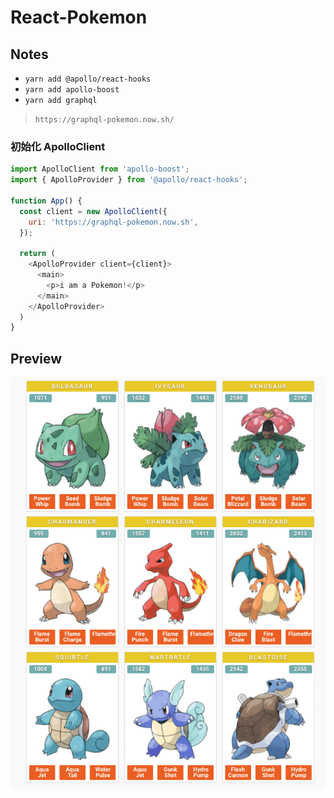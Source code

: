 # React-Pokemon

## Notes

- `yarn add @apollo/react-hooks`
- `yarn add apollo-boost`
- `yarn add graphql`

> `https://graphql-pokemon.now.sh/`

### 初始化 ApolloClient

```js
import ApolloClient from 'apollo-boost';
import { ApolloProvider } from '@apollo/react-hooks';

function App() {
  const client = new ApolloClient({
    uri: 'https://graphql-pokemon.now.sh',
  });

  return (
    <ApolloProvider client={client}>
      <main>
        <p>i am a Pokemon!</p>
      </main>
    </ApolloProvider>
  )
}
```

## Preview

![1](./assets/pic.png)
